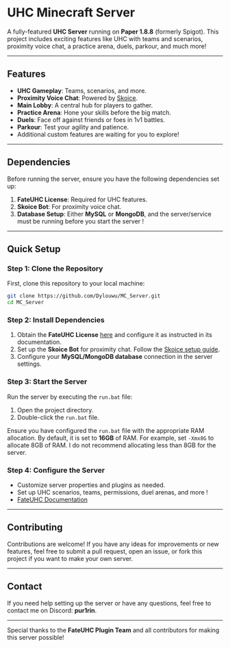 
# UHC Minecraft Server

A fully-featured **UHC Server** running on **Paper 1.8.8** (formerly Spigot). This project includes exciting features like UHC with teams and scenarios, proximity voice chat, a practice arena, duels, parkour, and much more!

---

## Features
- **UHC Gameplay**: Teams, scenarios, and more.
- **Proximity Voice Chat**: Powered by [Skoice](https://skoice.garminho.dev/).
- **Main Lobby**: A central hub for players to gather.
- **Practice Arena**: Hone your skills before the big match.
- **Duels**: Face off against friends or foes in 1v1 battles.
- **Parkour**: Test your agility and patience.
- Additional custom features are waiting for you to explore!

---

## Dependencies
Before running the server, ensure you have the following dependencies set up:
1. **FateUHC License**: Required for UHC features.
2. **Skoice Bot**: For proximity voice chat.
3. **Database Setup**: Either **MySQL** or **MongoDB**, and the server/service must be running before you start the server !

---

## Quick Setup

### Step 1: Clone the Repository
First, clone this repository to your local machine:
```bash
git clone https://github.com/Dylouwu/MC_Server.git
cd MC_Server
```

### Step 2: Install Dependencies
1. Obtain the **FateUHC License** [here](https://builtbybit.com/resources/fateuhc-uhc-plugin-80-scenarios.9081/) and configure it as instructed in its documentation.
2. Set up the **Skoice Bot** for proximity chat. Follow the [Skoice setup guide](https://skoice.garminho.dev/).
3. Configure your **MySQL/MongoDB database** connection in the server settings.

### Step 3: Start the Server
Run the server by executing the `run.bat` file:
1. Open the project directory.
2. Double-click the `run.bat` file.

Ensure you have configured the `run.bat` file with the appropriate RAM allocation. By default, it is set to **16GB** of RAM. For example, set `-Xmx8G` to allocate 8GB of RAM.
I do not recommend allocating less than 8GB for the server.

### Step 4: Configure the Server
- Customize server properties and plugins as needed.
- Set up UHC scenarios, teams, permissions, duel arenas, and more !
- [FateUHC Documentation](https://fateuhc.bghddevelopment.com/)

---

## Contributing
Contributions are welcome! If you have any ideas for improvements or new features, feel free to submit a pull request, open an issue, or fork this project if you want to make your own server.

---

## Contact
If you need help setting up the server or have any questions, feel free to contact me on Discord: **pur1rin**.

---

Special thanks to the **FateUHC Plugin Team** and all contributors for making this server possible!
